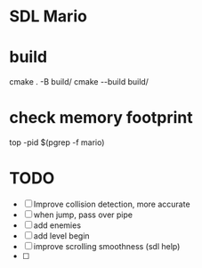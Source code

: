 # SDL Mario

# build

cmake . -B build/
cmake --build build/

# check memory footprint
top -pid $(pgrep -f mario)

# TODO
- [ ] Improve collision detection, more accurate
- [ ] when jump, pass over pipe
- [ ] add enemies
- [ ] add level begin
- [ ] improve scrolling smoothness (sdl help)
- [ ] 
